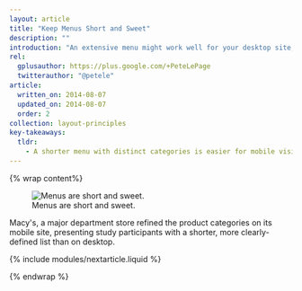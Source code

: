 ```yaml
---
layout: article
title: "Keep Menus Short and Sweet"
description: ""
introduction: "An extensive menu might work well for your desktop site, but mobile users won't have the patience to scroll through a long list of options to try and find what they want. Consider how you can present the fewest menu items possible."
rel:
  gplusauthor: https://plus.google.com/+PeteLePage
  twitterauthor: "@petele"
article:
  written_on: 2014-08-07
  updated_on: 2014-08-07
  order: 2
collection: layout-principles
key-takeaways:
  tldr: 
    - A shorter menu with distinct categories is easier for mobile visitors to navigate.
---
```


{% wrap content%}

<figure>
  <img src="imgs/hpnav-menus-good.png" srcset="imgs/hpnav-menus-good.png 1x, imgs/hpnav-menus-good-2x.png 2x" alt="Menus are short and sweet.">
  <figcaption>Menus are short and sweet.</figcaption>
</figure>

Macy's, a major department store refined the product categories on its mobile 
site, presenting study participants with a shorter, more clearly-defined list 
than on desktop.

{% include modules/nextarticle.liquid %}

{% endwrap %}
